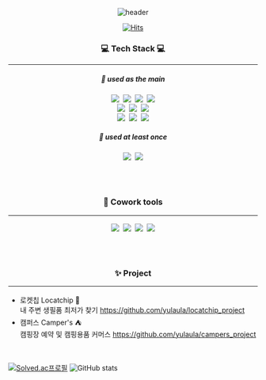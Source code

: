 <!--
**jjjjeeee/jjjjeeee** is a ✨ _special_ ✨ repository because its `README.md` (this file) appears on your GitHub profile.

Here are some ideas to get you started:

- 🔭 I’m currently working on ...
- 🌱 I’m currently learning ...
- 👯 I’m looking to collaborate on ...
- 🤔 I’m looking for help with ...
- 💬 Ask me about ...
- 📫 How to reach me: ...
- 😄 Pronouns: ...
- ⚡ Fun fact: ...
-->


<div align="center">
 
 
![header](https://capsule-render.vercel.app/api?type=waving&color=A3DCBE&height=250&section=header&text=Jieon%20Park&fontSize=90&animation=fadeIn&fontAlignY=38&desc=%20&descAlignY=62&descAlign=62)


 
[![Hits](https://hits.seeyoufarm.com/api/count/incr/badge.svg?url=https%3A%2F%2Fgithub.com%2Fjjjjeeee%2520%2F%2520Portfolio&count_bg=%23FFCFCF&title_bg=%23FC7F7F&icon=&icon_color=%23E7E7E7&title=hits&edge_flat=false)](https://github.com/jjjjeeee/Portfolio)

  
### :computer: **Tech Stack** :computer:<br><hr>
##### :deciduous_tree: **used as the main**<br>
<img src="https://img.shields.io/badge/Java-007396?style=flat-square&logo=Java&logoColor=white"/></a>&nbsp;
<img src="https://img.shields.io/badge/HTML5-E34F26?style=flat-square&logo=HTML5&logoColor=white"/></a>&nbsp;
<img src="https://img.shields.io/badge/CSS3-1572B6?style=flat-square&logo=CSS3&logoColor=white"/></a>&nbsp;
<img src="https://img.shields.io/badge/JavaScript-F7DF1E?style=flat-square&logo=JavaScript&logoColor=white"/></a><br>
<img src="https://img.shields.io/badge/Bootstrap-7952B3?style=flat-square&logo=Bootstrap&logoColor=white"/></a>&nbsp;
<img src="https://img.shields.io/badge/Spring-6DB33F?style=flat-square&logo=Spring&logoColor=white"/></a>&nbsp;
<img src="https://img.shields.io/badge/Oracle-F80000?style=flat-square&logo=Oracle&logoColor=white"/></a><br>
<img src="https://img.shields.io/badge/Eclipse IDE-2C2255?style=flat-square&logo=Eclipse&logoColor=white"/></a>&nbsp;
<img src="https://img.shields.io/badge/Visual Studio Code-007ACC?style=flat-square&logo=VSCode&logoColor=white"/></a>&nbsp;
<img src="https://img.shields.io/badge/Apache Tomcat-F8DC75?style=flat-square&logo=Apache Tomcat&logoColor=white"/></a><br>


##### :seedling: **used at least once**<br>
<img src="https://img.shields.io/badge/C-A8B9CC?style=flat-square&logo=C&logoColor=white"/></a>&nbsp;
<img src="https://img.shields.io/badge/C++-00599C?style=flat-square&logo=C++&logoColor=white"/></a>

<br><br>

###  :dancers: **Cowork tools**<br><hr>
<img src="https://img.shields.io/badge/GitHub-181717?style=flat-square&logo=GitHub&logoColor=white"/></a>&nbsp;
<img src="https://img.shields.io/badge/Zoom-2D8CFF?style=flat-square&logo=Zoom&logoColor=white"/></a>&nbsp;
<img src="https://img.shields.io/badge/Slack-4A154B?style=flat-square&logo=Slack&logoColor=white"/></a>&nbsp;
<img src="https://img.shields.io/badge/Jira-0052CC?style=flat-square&logo=Jira&logoColor=white"/></a>

</div>
<br><br>

<div align="center">

### :sparkles: Project <br><hr>
 
</div>

+ 로켓칩 Locatchip :rocket: <br>
내 주변 생필품 최저가 찾기 https://github.com/yulaula/locatchip_project
+ 캠퍼스 Camper's :tent: <br>
캠핑장 예약 및 캠핑용품 커머스 https://github.com/yulaula/campers_project
 

<br><br>
[![Solved.ac프로필](http://mazassumnida.wtf/api/v2/generate_badge?boj=yula_ula)](https://solved.ac/yula_ula)
![GitHub stats](https://github-readme-stats.vercel.app/api?username=yulaula&show_icons=true&theme=radical)  

